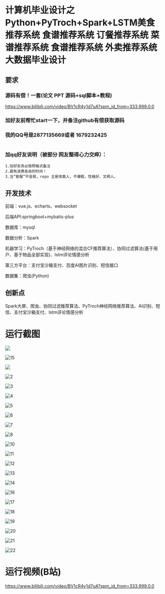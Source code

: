 # 计算机毕业设计之Python+PyTroch+Spark+LSTM美食推荐系统 食谱推荐系统 订餐推荐系统 菜谱推荐系统 食谱推荐系统 外卖推荐系统 大数据毕业设计

## 要求
### 源码有偿！一套(论文 PPT 源码+sql脚本+教程)

https://www.bilibili.com/video/BV1cR4y1d7uA?spm_id_from=333.999.0.0

### 
### 加好友前帮忙start一下，并备注github有偿获取源码
### 我的QQ号是2877135669或者 1679232425

# 

### 加qq好友说明（被部分 网友整得心力交瘁）：
    1.加好友务必按照格式备注
    2.避免浪费各自的时间！
    3.当“客服”不容易，repo 主是体面人，不爆粗，性格好，文明人。



## 开发技术

前端：vue.js、echarts、websocket

后端API:springboot+mybatis-plus

数据库：mysql

数据分析：Spark

机器学习：PyTroch（基于神经网络的混合CF推荐算法）、协同过滤算法(基于用户、基于物品全部实现)、lstm评论情感分析

第三方平台：支付宝沙箱支付、百度AI图片识别、短信接口

数据集：爬虫(Python)

## 创新点

Spark大屏、爬虫、协同过滤推荐算法、PyTroch神经网络推荐算法、AI识别、短信、支付宝沙箱支付、lstm评论情感分析



# 运行截图



![](9.png)

![15](15.png)





![](1.png)

![2](2.png)

![3](3.png)

![4](4.png)

![5](5.png)

![6](6.png)

![7](7.png)

![8](8.png)

![10](10.png)

![11](11.png)

![12](12.png)

![13](13.png)

![14](14.png)

![16](16.png)

![17](17.png)

![18](18.png)

![19](19.png)

![20](20.png)

![21](21.png)

![22](22.png)










# 运行视频(B站)

https://www.bilibili.com/video/BV1cR4y1d7uA?spm_id_from=333.999.0.0





